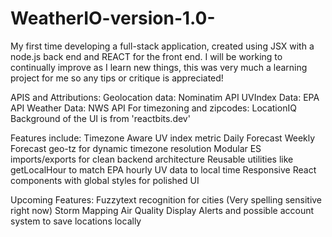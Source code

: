 # WeatherIO-version-1.0-
My first time developing a full-stack application, created using JSX with a node.js back end and REACT for the front end.  I will be working to continually improve as I learn new things, this was very much a learning project for me so any tips or critique is appreciated! 

APIS and Attributions:
Geolocation data: Nominatim API
UVIndex Data: EPA API
Weather Data: NWS API
For timezoning and zipcodes: LocationIQ
Background of the UI is from 'reactbits.dev'

Features include: 
Timezone Aware UV index metric
Daily Forecast
Weekly Forecast
geo-tz for dynamic timezone resolution
Modular ES imports/exports for clean backend architecture
Reusable utilities like getLocalHour to match EPA hourly UV data to local time
Responsive React components with global styles for polished UI


Upcoming Features:
Fuzzytext recognition for cities (Very spelling sensitive right now)
Storm Mapping
Air Quality Display
Alerts and possible account system to save locations locally
